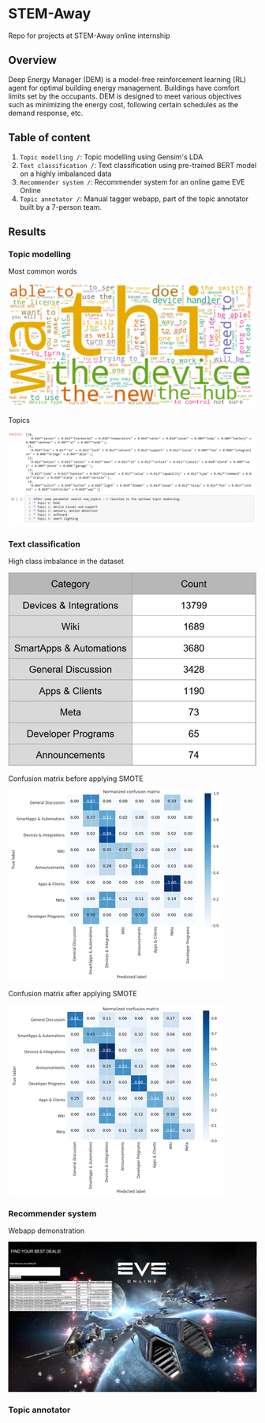 # STEM-Away
Repo for projects at STEM-Away online internship
## Overview
Deep Energy Manager (DEM) is a model-free reinforcement learning (RL) agent for optimal building energy management. Buildings have comfort limits set by the occupants. DEM is designed to meet various objectives such as minimizing the energy cost, following certain schedules as the demand response, etc.
## Table of content
1. `Topic modelling /`: Topic modelling using Gensim's LDA
2. `Text classification /`: Text classification using pre-trained BERT model on a highly imbalanced data
3. `Recommender system /`: Recommender system for an online game EVE Online
4. `Topic annotator /`: Manual tagger webapp, part of the topic annotator built by a 7-person team.
## Results
### Topic modelling
Most common words

![alt text](https://github.com/ab5163/STEM-Away/blob/master/Topic%20modelling/Most%20common%20words.PNG)

Topics

![alt text](https://github.com/ab5163/STEM-Away/blob/master/Topic%20modelling/Topic%20modelling.PNG)

### Text classification
High class imbalance in the dataset

![alt text](https://github.com/ab5163/STEM-Away/blob/master/Text%20classification/Class%20imbalance.PNG)

Confusion matrix before applying SMOTE

![alt text](https://github.com/ab5163/STEM-Away/blob/master/Text%20classification/Before%20SMOTE.png)

Confusion matrix after applying SMOTE

![alt text](https://github.com/ab5163/STEM-Away/blob/master/Text%20classification/After%20SMOTE.png)

### Recommender system
Webapp demonstration

![alt text](https://github.com/ab5163/STEM-Away/blob/master/Recommender%20system/Eve%20screenshot.PNG)

### Topic annotator


